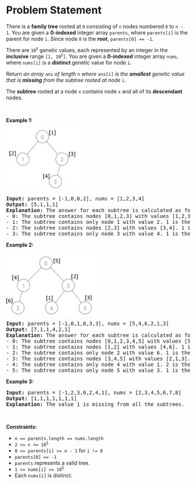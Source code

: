 # Problem Statement

<p>There is a <strong>family tree</strong> rooted at <code>0</code> consisting of <code>n</code> nodes numbered <code>0</code> to <code>n - 1</code>. You are given a <strong>0-indexed</strong> integer array <code>parents</code>, where <code>parents[i]</code> is the parent for node <code>i</code>. Since node <code>0</code> is the <strong>root</strong>, <code>parents[0] == -1</code>.</p>

<p>There are <code>10<sup>5</sup></code> genetic values, each represented by an integer in the <strong>inclusive</strong> range <code>[1, 10<sup>5</sup>]</code>. You are given a <strong>0-indexed</strong> integer array <code>nums</code>, where <code>nums[i]</code> is a <strong>distinct </strong>genetic value for node <code>i</code>.</p>

<p>Return <em>an array </em><code>ans</code><em> of length </em><code>n</code><em> where </em><code>ans[i]</code><em> is</em> <em>the <strong>smallest</strong> genetic value that is <strong>missing</strong> from the subtree rooted at node</em> <code>i</code>.</p>

<p>The <strong>subtree</strong> rooted at a node <code>x</code> contains node <code>x</code> and all of its <strong>descendant</strong> nodes.</p>

<p>&nbsp;</p>
<p><strong>Example 1:</strong></p>
<img alt="" src="case-1.png" style="width: 204px; height: 167px;" />
<pre>
<strong>Input:</strong> parents = [-1,0,0,2], nums = [1,2,3,4]
<strong>Output:</strong> [5,1,1,1]
<strong>Explanation:</strong> The answer for each subtree is calculated as follows:
- 0: The subtree contains nodes [0,1,2,3] with values [1,2,3,4]. 5 is the smallest missing value.
- 1: The subtree contains only node 1 with value 2. 1 is the smallest missing value.
- 2: The subtree contains nodes [2,3] with values [3,4]. 1 is the smallest missing value.
- 3: The subtree contains only node 3 with value 4. 1 is the smallest missing value.
</pre>

<p><strong>Example 2:</strong></p>
<img alt="" src="case-2.png" style="width: 247px; height: 168px;" />
<pre>
<strong>Input:</strong> parents = [-1,0,1,0,3,3], nums = [5,4,6,2,1,3]
<strong>Output:</strong> [7,1,1,4,2,1]
<strong>Explanation:</strong> The answer for each subtree is calculated as follows:
- 0: The subtree contains nodes [0,1,2,3,4,5] with values [5,4,6,2,1,3]. 7 is the smallest missing value.
- 1: The subtree contains nodes [1,2] with values [4,6]. 1 is the smallest missing value.
- 2: The subtree contains only node 2 with value 6. 1 is the smallest missing value.
- 3: The subtree contains nodes [3,4,5] with values [2,1,3]. 4 is the smallest missing value.
- 4: The subtree contains only node 4 with value 1. 2 is the smallest missing value.
- 5: The subtree contains only node 5 with value 3. 1 is the smallest missing value.
</pre>

<p><strong>Example 3:</strong></p>

<pre>
<strong>Input:</strong> parents = [-1,2,3,0,2,4,1], nums = [2,3,4,5,6,7,8]
<strong>Output:</strong> [1,1,1,1,1,1,1]
<strong>Explanation:</strong> The value 1 is missing from all the subtrees.
</pre>

<p>&nbsp;</p>
<p><strong>Constraints:</strong></p>

<ul>
	<li><code>n == parents.length == nums.length</code></li>
	<li><code>2 &lt;= n &lt;= 10<sup>5</sup></code></li>
	<li><code>0 &lt;= parents[i] &lt;= n - 1</code> for <code>i != 0</code></li>
	<li><code>parents[0] == -1</code></li>
	<li><code>parents</code> represents a valid tree.</li>
	<li><code>1 &lt;= nums[i] &lt;= 10<sup>5</sup></code></li>
	<li>Each <code>nums[i]</code> is distinct.</li>
</ul>
